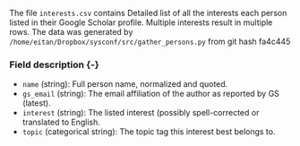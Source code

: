 The file `interests.csv` contains Detailed list of all the interests each person listed in their Google Scholar profile. Multiple interests result in multiple rows.
The data was generated by `/home/eitan/Dropbox/sysconf/src/gather_persons.py` from git hash fa4c445


### Field description {-}

  * `name` (string): Full person name, normalized and quoted.
  * `gs_email` (string): The email affiliation of the author as reported by GS (latest).
  * `interest` (string): The listed interest (possibly spell-corrected or translated to English.
  * `topic` (categorical string): The topic tag this interest best belongs to.
